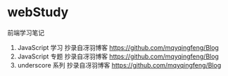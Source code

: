 # webStudy

前端学习笔记

1. JavaScript 学习 抄录自冴羽博客
   https://github.com/mqyqingfeng/Blog
2. JavaScript 专题 抄录自冴羽博客
   https://github.com/mqyqingfeng/Blog
3. underscore 系列 抄录自冴羽博客
   https://github.com/mqyqingfeng/Blog

